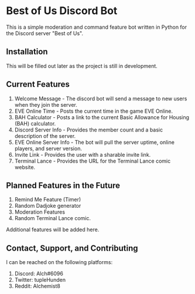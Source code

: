 # Best of Us Discord Bot

This is a simple moderation and command feature bot written in Python for the Discord server "Best of Us".

## Installation

This will be filled out later as the project is still in development.

## Current Features
1. Welcome Message - The discord bot will send a message to new users when they join the server.
2. EVE Online Time - Posts the current time in the game EVE Online.
3. BAH Calculator - Posts a link to the current Basic Allowance for Housing (BAH) calculator.
4. Discord Server Info - Provides the member count and a basic description of the server.
5. EVE Online Server Info - The bot will pull the server uptime, online players, and server version.
6. Invite Link - Provides the user with a sharable invite link.
7. Terminal Lance - Provides the URL for the Terminal Lance comic website.

## Planned Features in the Future

1. Remind Me Feature (Timer)
2. Random Dadjoke generator
3. Moderation Features
4. Random Terminal Lance comic.

Additional features will be added here.

## Contact, Support, and Contributing

I can be reached on the following platforms:
1. Discord: Alch#6096
2. Twitter: tupleHunden
3. Reddit: Alchemist8